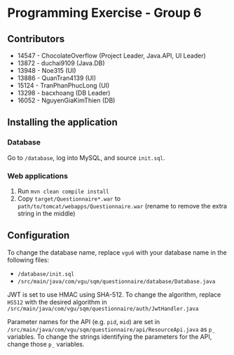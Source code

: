 # Programming Exercise - Group 6

## Contributors

- 14547 - ChocolateOverflow (Project Leader, Java.API, UI Leader)
- 13872 - duchai9109 (Java.DB)
- 13948 - Noe315 (UI)
- 13886 - QuanTran4139 (UI)
- 15124 - TranPhanPhucLong (UI)
- 13298 - bacxhoang (DB Leader)
- 16052 - NguyenGiaKimThien (DB)

## Installing the application

### Database

Go to `/database`, log into MySQL, and source `init.sql`.

### Web applications

1. Run `mvn clean compile install`
2. Copy `target/Questionnaire*.war` to `path/to/tomcat/webapps/Questionnaire.war` (rename to remove the extra string in the middle)

## Configuration

To change the database name, replace `vgu6` with your database name in the following files:

- `/database/init.sql`
- `/src/main/java/com/vgu/sqm/questionnaire/database/Database.java`

JWT is set to use HMAC using SHA-512. To change the algorithm, replace `HS512` with the desired algorithm in `/src/main/java/com/vgu/sqm/questionnaire/auth/JwtHandler.java`

Parameter names for the API (e.g. `pid`, `mid`) are set in `/src/main/java/com/vgu/sqm/questionnaire/api/ResourceApi.java` as `p_` variables. To change the strings identifying the parameters for the API, change those `p_` variables.
